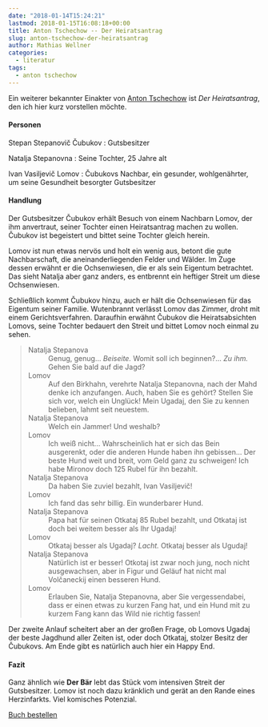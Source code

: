 ```yaml
---
date: "2018-01-14T15:24:21"
lastmod: 2018-01-15T16:08:18+00:00
title: Anton Tschechow -- Der Heiratsantrag
slug: anton-tschechow-der-heiratsantrag
author: Mathias Wellner
categories:
  - literatur
tags:
  - anton tschechow
---
```

Ein weiterer bekannter Einakter von [Anton Tschechow](https://de.wikipedia.org/wiki/Anton_Pawlowitsch_Tschechow) ist *Der Heiratsantrag*, den ich hier kurz vorstellen möchte. 
<!--more-->

#### Personen

Stepan Stepanovič Čubukov
:   Gutsbesitzer

Natalja Stepanovna
:   Seine Tochter, 25 Jahre alt

Ivan Vasiljevič Lomov
:   Čubukovs Nachbar, ein gesunder, wohlgenährter, um seine Gesundheit besorgter Gutsbesitzer

#### Handlung

Der Gutsbesitzer Čubukov erhält Besuch von einem Nachbarn Lomov, der ihm anvertraut, seiner Tochter einen Heiratsantrag machen zu wollen. Čubukov ist begeistert und bittet seine Tochter gleich herein. 

Lomov ist nun etwas nervös und holt ein wenig aus, betont die gute Nachbarschaft, die aneinanderliegenden Felder und Wälder. Im Zuge dessen erwähnt er die Ochsenwiesen, die er als sein Eigentum betrachtet. Das sieht Natalja aber ganz anders, es entbrennt ein heftiger Streit um diese Ochsenwiesen. 

Schließlich kommt Čubukov hinzu, auch er hält die Ochsenwiesen für das Eigentum seiner Familie. Wutenbrannt verlässt Lomov das Zimmer, droht mit einem Gerichtsverfahren. Daraufhin erwähnt Čubukov die Heiratsabsichten Lomovs, seine Tochter bedauert den Streit und bittet Lomov noch einmal zu sehen. 

<blockquote class="blockquote">
  <dl class="mb-0">
    <dt>Natalja Stepanova</dt>
    <dd>Genug, genug... <em>Beiseite.</em> Womit soll ich beginnen?... <em>Zu ihm.</em> Gehen Sie bald auf die Jagd?</dd>
    <dt>Lomov</dt>
    <dd>Auf den Birkhahn, verehrte Natalja Stepanovna, nach der Mahd denke ich anzufangen. Auch, haben Sie es gehört? Stellen Sie sich vor, welch ein Unglück! Mein Ugadaj, den Sie zu kennen belieben, lahmt seit neuestem.</dd>
    <dt>Natalja Stepanova</dt>
    <dd>Welch ein Jammer! Und weshalb?</dd>
    <dt>Lomov</dt>
    <dd>Ich weiß nicht... Wahrscheinlich hat er sich das Bein ausgerenkt, oder die anderen Hunde haben ihn gebissen... Der beste Hund weit und breit, vom Geld ganz zu schweigen! Ich habe Mironov doch 125 Rubel für ihn bezahlt.</dd>
    <dt>Natalja Stepanova</dt>
    <dd>Da haben Sie zuviel bezahlt, Ivan Vasiljevič!</dd>
    <dt>Lomov</dt>
    <dd>Ich fand das sehr billig. Ein wunderbarer Hund.</dd>
    <dt>Natalja Stepanova</dt>
    <dd>Papa hat für seinen Otkataj 85 Rubel bezahlt, und Otkataj ist doch bei weitem besser als Ihr Ugadaj!</dd>
    <dt>Lomov</dt>
    <dd>Otkataj besser als Ugadaj? <em>Lacht.</em> Otkataj besser als Ugudaj!</dd>
    <dt>Natalja Stepanova</dt>
    <dd>Natürlich ist er besser! Otkotaj ist zwar noch jung, noch nicht ausgewachsen, aber in Figur und Geläuf hat nicht mal Volčaneckij einen besseren Hund.</dd>
    <dt>Lomov</dt>
    <dd>Erlauben Sie, Natalja Stepanovna, aber Sie vergessendabei, dass er einen etwas zu kurzen Fang hat, und ein Hund mit zu kurzem Fang kann das Wild nie richtig fassen!</dd>
  </dl>
</blockquote>

Der zweite Anlauf scheitert aber an der großen Frage, ob Lomovs Ugadaj der beste Jagdhund aller Zeiten ist, oder doch Otkataj, stolzer Besitz der Čubukovs. Am Ende gibt es natürlich auch hier ein Happy End. 

#### Fazit

Ganz ähnlich wie **Der Bär** lebt das Stück vom intensiven Streit der Gutsbesitzer. Lomov ist noch dazu kränklich und gerät an den Rande eines Herzinfarkts. Viel komisches Potenzial.

<a href="http://amzn.to/2D2erMf" target="_blank">Buch bestellen</a>